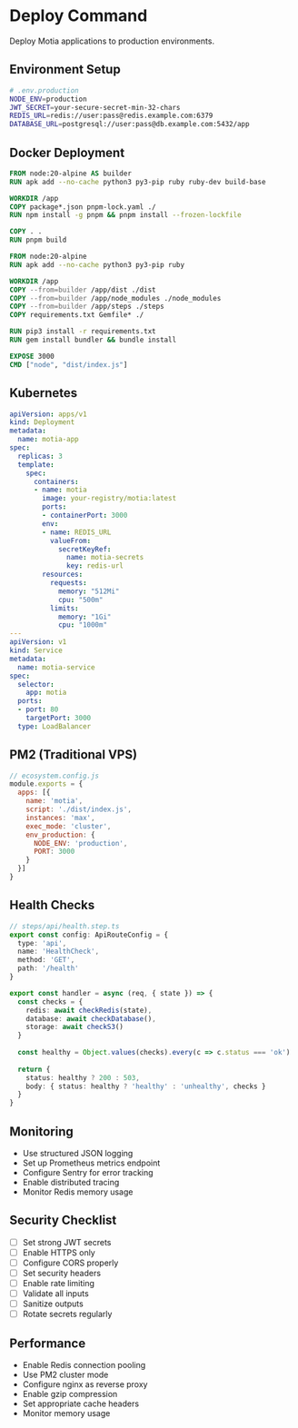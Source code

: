 # Deploy Command

Deploy Motia applications to production environments.

## Environment Setup

```bash
# .env.production
NODE_ENV=production
JWT_SECRET=your-secure-secret-min-32-chars
REDIS_URL=redis://user:pass@redis.example.com:6379
DATABASE_URL=postgresql://user:pass@db.example.com:5432/app
```

## Docker Deployment

```dockerfile
FROM node:20-alpine AS builder
RUN apk add --no-cache python3 py3-pip ruby ruby-dev build-base

WORKDIR /app
COPY package*.json pnpm-lock.yaml ./
RUN npm install -g pnpm && pnpm install --frozen-lockfile

COPY . .
RUN pnpm build

FROM node:20-alpine
RUN apk add --no-cache python3 py3-pip ruby

WORKDIR /app
COPY --from=builder /app/dist ./dist
COPY --from=builder /app/node_modules ./node_modules
COPY --from=builder /app/steps ./steps
COPY requirements.txt Gemfile* ./

RUN pip3 install -r requirements.txt
RUN gem install bundler && bundle install

EXPOSE 3000
CMD ["node", "dist/index.js"]
```

## Kubernetes

```yaml
apiVersion: apps/v1
kind: Deployment
metadata:
  name: motia-app
spec:
  replicas: 3
  template:
    spec:
      containers:
      - name: motia
        image: your-registry/motia:latest
        ports:
        - containerPort: 3000
        env:
        - name: REDIS_URL
          valueFrom:
            secretKeyRef:
              name: motia-secrets
              key: redis-url
        resources:
          requests:
            memory: "512Mi"
            cpu: "500m"
          limits:
            memory: "1Gi"
            cpu: "1000m"
---
apiVersion: v1
kind: Service
metadata:
  name: motia-service
spec:
  selector:
    app: motia
  ports:
  - port: 80
    targetPort: 3000
  type: LoadBalancer
```

## PM2 (Traditional VPS)

```javascript
// ecosystem.config.js
module.exports = {
  apps: [{
    name: 'motia',
    script: './dist/index.js',
    instances: 'max',
    exec_mode: 'cluster',
    env_production: {
      NODE_ENV: 'production',
      PORT: 3000
    }
  }]
}
```

## Health Checks

```typescript
// steps/api/health.step.ts
export const config: ApiRouteConfig = {
  type: 'api',
  name: 'HealthCheck',
  method: 'GET',
  path: '/health'
}

export const handler = async (req, { state }) => {
  const checks = {
    redis: await checkRedis(state),
    database: await checkDatabase(),
    storage: await checkS3()
  }
  
  const healthy = Object.values(checks).every(c => c.status === 'ok')
  
  return {
    status: healthy ? 200 : 503,
    body: { status: healthy ? 'healthy' : 'unhealthy', checks }
  }
}
```

## Monitoring

- Use structured JSON logging
- Set up Prometheus metrics endpoint
- Configure Sentry for error tracking
- Enable distributed tracing
- Monitor Redis memory usage

## Security Checklist

- [ ] Set strong JWT secrets
- [ ] Enable HTTPS only
- [ ] Configure CORS properly
- [ ] Set security headers
- [ ] Enable rate limiting
- [ ] Validate all inputs
- [ ] Sanitize outputs
- [ ] Rotate secrets regularly

## Performance

- Enable Redis connection pooling
- Use PM2 cluster mode
- Configure nginx as reverse proxy
- Enable gzip compression
- Set appropriate cache headers
- Monitor memory usage
